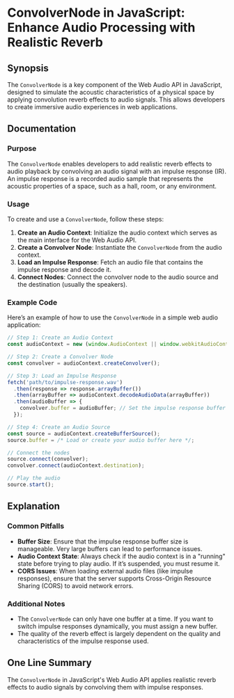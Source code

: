 <!--
Meta Description: # ConvolverNode in JavaScript: Enhance Audio Processing with Realistic Reverb ## Synopsis The `ConvolverNode` is a key component of the Web Audio API ...
Meta Keywords: audio, impulse, response, convolvernode, create
-->

# ConvolverNode in JavaScript: Enhance Audio Processing with Realistic Reverb

## Synopsis
The `ConvolverNode` is a key component of the Web Audio API in JavaScript, designed to simulate the acoustic characteristics of a physical space by applying convolution reverb effects to audio signals. This allows developers to create immersive audio experiences in web applications.

## Documentation
### Purpose
The `ConvolverNode` enables developers to add realistic reverb effects to audio playback by convolving an audio signal with an impulse response (IR). An impulse response is a recorded audio sample that represents the acoustic properties of a space, such as a hall, room, or any environment.

### Usage
To create and use a `ConvolverNode`, follow these steps:

1. **Create an Audio Context**: Initialize the audio context which serves as the main interface for the Web Audio API.
2. **Create a Convolver Node**: Instantiate the `ConvolverNode` from the audio context.
3. **Load an Impulse Response**: Fetch an audio file that contains the impulse response and decode it.
4. **Connect Nodes**: Connect the convolver node to the audio source and the destination (usually the speakers).

### Example Code
Here’s an example of how to use the `ConvolverNode` in a simple web audio application:

```javascript
// Step 1: Create an Audio Context
const audioContext = new (window.AudioContext || window.webkitAudioContext)();

// Step 2: Create a Convolver Node
const convolver = audioContext.createConvolver();

// Step 3: Load an Impulse Response
fetch('path/to/impulse-response.wav')
  .then(response => response.arrayBuffer())
  .then(arrayBuffer => audioContext.decodeAudioData(arrayBuffer))
  .then(audioBuffer => {
    convolver.buffer = audioBuffer; // Set the impulse response buffer
  });

// Step 4: Create an Audio Source
const source = audioContext.createBufferSource();
source.buffer = /* Load or create your audio buffer here */;

// Connect the nodes
source.connect(convolver);
convolver.connect(audioContext.destination);

// Play the audio
source.start();
```

## Explanation
### Common Pitfalls
- **Buffer Size**: Ensure that the impulse response buffer size is manageable. Very large buffers can lead to performance issues.
- **Audio Context State**: Always check if the audio context is in a "running" state before trying to play audio. If it’s suspended, you must resume it.
- **CORS Issues**: When loading external audio files (like impulse responses), ensure that the server supports Cross-Origin Resource Sharing (CORS) to avoid network errors.

### Additional Notes
- The `ConvolverNode` can only have one buffer at a time. If you want to switch impulse responses dynamically, you must assign a new buffer.
- The quality of the reverb effect is largely dependent on the quality and characteristics of the impulse response used.

## One Line Summary
The `ConvolverNode` in JavaScript's Web Audio API applies realistic reverb effects to audio signals by convolving them with impulse responses.